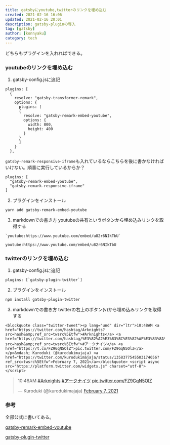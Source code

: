 ```yaml
---
title: gatsbyにyoutube,twitterのリンクを埋め込む
created: 2021-02-16 16:06
updated: 2021-02-16 20:01
description: gatsby-pluginの導入
tag: [gatsby]
author: [konnyaku]
category: tech
---
```


どちらもプラグインを入れればできる。

### youtubeのリンクを埋め込む

1. gatsby-config.jsに追記
```js:js
plugins: [      
  {
    resolve: "gatsby-transformer-remark",
    options: {
      plugins: [
      {
        resolve: "gatsby-remark-embed-youtube",
        options: {
          width: 800,
          height: 400
        }
      }
      ]
    }
  },
```
`gatsby-remark-responsive-iframe`も入れているならこちらを後に書かなければいけない。順番に実行しているからか？
```js:title=js
plugins: [
  "gatsby-remark-embed-youtube",
  "gatsby-remark-responsive-iframe"
]
```
2. プラグインをインストール
```bash:title=bash
yarn add gatsby-remark-embed-youtube
```

3. markdownでの書き方
youtubeの共有というボタンから埋め込みリンクを取得する
```md:title=md
`youtube:https://www.youtube.com/embed/u82r6NIkTbU`
```
`youtube:https://www.youtube.com/embed/u82r6NIkTbU`

### twitterのリンクを埋め込む


1. gatsby-config.jsに追記
```js:title=js
plugins: [`gatsby-plugin-twitter`]
```
2. プラグインをインストール
```shell:title=shell
npm install gatsby-plugin-twitter
```
3. markdownでの書き方
twitterの右上のボタン(v)から埋め込みリンクを取得する
```md:title=md
<blockquote class="twitter-tweet"><p lang="und" dir="ltr">10:48AM <a href="https://twitter.com/hashtag/Arknights?src=hash&amp;ref_src=twsrc%5Etfw">#Arknights</a> <a href="https://twitter.com/hashtag/%E3%82%A2%E3%83%BC%E3%82%AF%E3%83%8A%E3%82%A4%E3%83%84?src=hash&amp;ref_src=twsrc%5Etfw">#アークナイツ</a> <a href="https://t.co/FZ9GqN5OlZ">pic.twitter.com/FZ9GqN5OlZ</a></p>&mdash; Kuroduki (@kurodukimajaja) <a href="https://twitter.com/kurodukimajaja/status/1358377545503174656?ref_src=twsrc%5Etfw">February 7, 2021</a></blockquote> <script async src="https://platform.twitter.com/widgets.js" charset="utf-8"></script>
```
<blockquote class="twitter-tweet"><p lang="und" dir="ltr">10:48AM <a href="https://twitter.com/hashtag/Arknights?src=hash&amp;ref_src=twsrc%5Etfw">#Arknights</a> <a href="https://twitter.com/hashtag/%E3%82%A2%E3%83%BC%E3%82%AF%E3%83%8A%E3%82%A4%E3%83%84?src=hash&amp;ref_src=twsrc%5Etfw">#アークナイツ</a> <a href="https://t.co/FZ9GqN5OlZ">pic.twitter.com/FZ9GqN5OlZ</a></p>&mdash; Kuroduki (@kurodukimajaja) <a href="https://twitter.com/kurodukimajaja/status/1358377545503174656?ref_src=twsrc%5Etfw">February 7, 2021</a></blockquote> <script async src="https://platform.twitter.com/widgets.js" charset="utf-8"></script>

### 参考
全部公式に書いてある。

[gatsby-remark-embed-youtube](https://www.gatsbyjs.com/plugins/gatsby-remark-embed-youtube/)

[gatsby-plugin-twitter](https://www.gatsbyjs.com/plugins/gatsby-plugin-twitter/)

